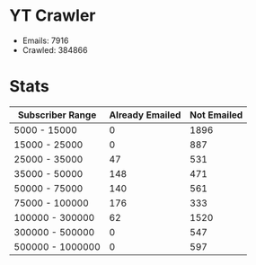 # YT Crawler
- Emails: 7916
- Crawled: 384866

# Stats
| Subscriber Range  | Already Emailed | Not Emailed |
|-------|-------|-------|
| 5000 - 15000 | 0 | 1896 |
| 15000 - 25000 | 0 | 887 |
| 25000 - 35000 | 47 | 531 |
| 35000 - 50000 | 148 | 471 |
| 50000 - 75000 | 140 | 561 |
| 75000 - 100000 | 176 | 333 |
| 100000 - 300000 | 62 | 1520 |
| 300000 - 500000 | 0 | 547 |
| 500000 - 1000000 | 0 | 597 |
